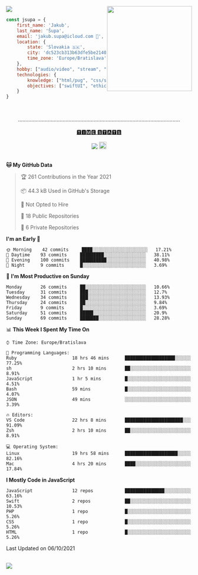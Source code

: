 
<img src="https://creepy-corp.eu/pika-bg.png">
<img align='right' src="https://creepy-corp.eu/pika.gif" width="230">
<br>

```js
const jsupa = {
    first_name: 'Jakub',
    last_name: 'Šupa',
    email: 'jakub.supa@icloud.com 📧',
    location: {
        state: 'Slovakia 🇸🇰',
        city: 'dc523cb313b63dfe5be2140b0c05b3bc',
        time_zone: 'Europe/Bratislava'
    },
    hobby: ["audio/video", "stream", "3D modelling/printing", "crypto (XRP 🤍)", "IoT/DIY", "tech"],
    technologies: {
        knowledge: ["html/pug", "css/scss", "javascript/jquery", "vue/react", "nodejs", "ruby on rails", "php", "pgsql/mysql"],
        objectives: ["swiftUI", "ethical hacking", "boost all knowledge to master class"]
    }
}

  ```

<br>
<p align="center">
.............................................................................................................
<br><br>
<a href="https://wakatime.com/@jsupa">🆃🅸🅼🅴 🆂🆃🅰🆃🆂</a>
<br><br>
<img src="https://visitor-badge.laobi.icu/badge?page_id=jsupa.jsupa">
<a href='https://ko-fi.com/Y8Y246Y0V' target='_blank'>
    <img src="https://img.shields.io/badge/buy%20me%20a%20coffee-donate-yellow.svg" alt="Buy Me A Coffee donate button" height="20px"/>
</a>
<br><br>

<!--START_SECTION:waka-->
**🐱 My GitHub Data** 

> 🏆 261 Contributions in the Year 2021
 > 
> 📦 44.3 kB Used in GitHub's Storage 
 > 
> 🚫 Not Opted to Hire
 > 
> 📜 18 Public Repositories 
 > 
> 🔑 6 Private Repositories  
 > 
**I'm an Early 🐤** 

```text
🌞 Morning    42 commits     ████░░░░░░░░░░░░░░░░░░░░░   17.21% 
🌆 Daytime    93 commits     █████████░░░░░░░░░░░░░░░░   38.11% 
🌃 Evening    100 commits    ██████████░░░░░░░░░░░░░░░   40.98% 
🌙 Night      9 commits      █░░░░░░░░░░░░░░░░░░░░░░░░   3.69%

```
📅 **I'm Most Productive on Sunday** 

```text
Monday       26 commits     ██░░░░░░░░░░░░░░░░░░░░░░░   10.66% 
Tuesday      31 commits     ███░░░░░░░░░░░░░░░░░░░░░░   12.7% 
Wednesday    34 commits     ███░░░░░░░░░░░░░░░░░░░░░░   13.93% 
Thursday     24 commits     ██░░░░░░░░░░░░░░░░░░░░░░░   9.84% 
Friday       9 commits      █░░░░░░░░░░░░░░░░░░░░░░░░   3.69% 
Saturday     51 commits     █████░░░░░░░░░░░░░░░░░░░░   20.9% 
Sunday       69 commits     ███████░░░░░░░░░░░░░░░░░░   28.28%

```


📊 **This Week I Spent My Time On** 

```text
⌚︎ Time Zone: Europe/Bratislava

💬 Programming Languages: 
Ruby                     18 hrs 46 mins      ███████████████████░░░░░░   77.25% 
sh                       2 hrs 10 mins       ██░░░░░░░░░░░░░░░░░░░░░░░   8.91% 
JavaScript               1 hr 5 mins         █░░░░░░░░░░░░░░░░░░░░░░░░   4.51% 
Bash                     59 mins             █░░░░░░░░░░░░░░░░░░░░░░░░   4.07% 
JSON                     49 mins             ░░░░░░░░░░░░░░░░░░░░░░░░░   3.39%

🔥 Editors: 
VS Code                  22 hrs 8 mins       ██████████████████████░░░   91.09% 
Zsh                      2 hrs 10 mins       ██░░░░░░░░░░░░░░░░░░░░░░░   8.91%

💻 Operating System: 
Linux                    19 hrs 58 mins      ████████████████████░░░░░   82.16% 
Mac                      4 hrs 20 mins       ████░░░░░░░░░░░░░░░░░░░░░   17.84%

```

**I Mostly Code in JavaScript** 

```text
JavaScript               12 repos            ███████████████░░░░░░░░░░   63.16% 
Swift                    2 repos             ██░░░░░░░░░░░░░░░░░░░░░░░   10.53% 
PHP                      1 repo              █░░░░░░░░░░░░░░░░░░░░░░░░   5.26% 
CSS                      1 repo              █░░░░░░░░░░░░░░░░░░░░░░░░   5.26% 
HTML                     1 repo              █░░░░░░░░░░░░░░░░░░░░░░░░   5.26%

```



 Last Updated on 06/10/2021
<!--END_SECTION:waka-->

</p><br>
<img src="https://creepy-corp.eu/pika-bg-bottom.png">

